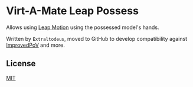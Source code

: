 # Virt-A-Mate Leap Possess

Allows using [Leap Motion](https://www.leapmotion.com/) using the possessed model's hands.

Written by `Extraltodeus`, moved to GitHub to develop compatibility against [ImprovedPoV](https://github.com/acidbubbles/vam-improved-pov) and more.

## License

[MIT](LICENSE.md)
